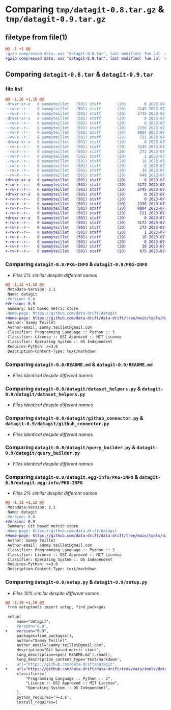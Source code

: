 # Comparing `tmp/datagit-0.8.tar.gz` & `tmp/datagit-0.9.tar.gz`

## filetype from file(1)

```diff
@@ -1 +1 @@
-gzip compressed data, was "datagit-0.8.tar", last modified: Tue Jul  4 09:25:47 2023, max compression
+gzip compressed data, was "datagit-0.9.tar", last modified: Tue Jul  4 12:42:18 2023, max compression
```

## Comparing `datagit-0.8.tar` & `datagit-0.9.tar`

### file list

```diff
@@ -1,16 +1,16 @@
-drwxr-xr-x   0 sammyteillet   (501) staff       (20)        0 2023-07-04 09:25:47.755957 datagit-0.8/
--rw-r--r--   0 sammyteillet   (501) staff       (20)     3145 2023-07-04 09:25:47.755800 datagit-0.8/PKG-INFO
--rw-r--r--   0 sammyteillet   (501) staff       (20)     2745 2023-07-04 08:55:47.000000 datagit-0.8/README.md
-drwxr-xr-x   0 sammyteillet   (501) staff       (20)        0 2023-07-04 09:25:47.754719 datagit-0.8/datagit/
--rw-r--r--   0 sammyteillet   (501) staff       (20)        0 2023-07-04 08:55:47.000000 datagit-0.8/datagit/__init__.py
--rw-r--r--   0 sammyteillet   (501) staff       (20)     2336 2023-07-04 08:55:47.000000 datagit-0.8/datagit/dataset_helpers.py
--rw-r--r--   0 sammyteillet   (501) staff       (20)     9804 2023-07-04 09:24:12.000000 datagit-0.8/datagit/github_connector.py
--rw-r--r--   0 sammyteillet   (501) staff       (20)      721 2023-07-04 08:55:47.000000 datagit-0.8/datagit/query_builder.py
-drwxr-xr-x   0 sammyteillet   (501) staff       (20)        0 2023-07-04 09:25:47.755560 datagit-0.8/datagit.egg-info/
--rw-r--r--   0 sammyteillet   (501) staff       (20)     3145 2023-07-04 09:25:47.000000 datagit-0.8/datagit.egg-info/PKG-INFO
--rw-r--r--   0 sammyteillet   (501) staff       (20)      272 2023-07-04 09:25:47.000000 datagit-0.8/datagit.egg-info/SOURCES.txt
--rw-r--r--   0 sammyteillet   (501) staff       (20)        1 2023-07-04 09:25:47.000000 datagit-0.8/datagit.egg-info/dependency_links.txt
--rw-r--r--   0 sammyteillet   (501) staff       (20)       16 2023-07-04 09:25:47.000000 datagit-0.8/datagit.egg-info/requires.txt
--rw-r--r--   0 sammyteillet   (501) staff       (20)        8 2023-07-04 09:25:47.000000 datagit-0.8/datagit.egg-info/top_level.txt
--rw-r--r--   0 sammyteillet   (501) staff       (20)       38 2023-07-04 09:25:47.756013 datagit-0.8/setup.cfg
--rw-r--r--   0 sammyteillet   (501) staff       (20)      648 2023-07-04 09:25:34.000000 datagit-0.8/setup.py
+drwxr-xr-x   0 sammyteillet   (501) staff       (20)        0 2023-07-04 12:42:18.274848 datagit-0.9/
+-rw-r--r--   0 sammyteillet   (501) staff       (20)     3172 2023-07-04 12:42:18.274691 datagit-0.9/PKG-INFO
+-rw-r--r--   0 sammyteillet   (501) staff       (20)     2745 2023-07-04 12:39:12.000000 datagit-0.9/README.md
+drwxr-xr-x   0 sammyteillet   (501) staff       (20)        0 2023-07-04 12:42:18.273598 datagit-0.9/datagit/
+-rw-r--r--   0 sammyteillet   (501) staff       (20)        0 2023-07-04 08:55:47.000000 datagit-0.9/datagit/__init__.py
+-rw-r--r--   0 sammyteillet   (501) staff       (20)     2336 2023-07-04 08:55:47.000000 datagit-0.9/datagit/dataset_helpers.py
+-rw-r--r--   0 sammyteillet   (501) staff       (20)     9804 2023-07-04 12:32:35.000000 datagit-0.9/datagit/github_connector.py
+-rw-r--r--   0 sammyteillet   (501) staff       (20)      721 2023-07-04 08:55:47.000000 datagit-0.9/datagit/query_builder.py
+drwxr-xr-x   0 sammyteillet   (501) staff       (20)        0 2023-07-04 12:42:18.274448 datagit-0.9/datagit.egg-info/
+-rw-r--r--   0 sammyteillet   (501) staff       (20)     3172 2023-07-04 12:42:18.000000 datagit-0.9/datagit.egg-info/PKG-INFO
+-rw-r--r--   0 sammyteillet   (501) staff       (20)      272 2023-07-04 12:42:18.000000 datagit-0.9/datagit.egg-info/SOURCES.txt
+-rw-r--r--   0 sammyteillet   (501) staff       (20)        1 2023-07-04 12:42:18.000000 datagit-0.9/datagit.egg-info/dependency_links.txt
+-rw-r--r--   0 sammyteillet   (501) staff       (20)       16 2023-07-04 12:42:18.000000 datagit-0.9/datagit.egg-info/requires.txt
+-rw-r--r--   0 sammyteillet   (501) staff       (20)        8 2023-07-04 12:42:18.000000 datagit-0.9/datagit.egg-info/top_level.txt
+-rw-r--r--   0 sammyteillet   (501) staff       (20)       38 2023-07-04 12:42:18.274902 datagit-0.9/setup.cfg
+-rw-r--r--   0 sammyteillet   (501) staff       (20)      675 2023-07-04 12:42:10.000000 datagit-0.9/setup.py
```

### Comparing `datagit-0.8/PKG-INFO` & `datagit-0.9/PKG-INFO`

 * *Files 2% similar despite different names*

```diff
@@ -1,12 +1,12 @@
 Metadata-Version: 2.1
 Name: datagit
-Version: 0.8
+Version: 0.9
 Summary: Git based metric store
-Home-page: https://github.com/data-drift/datagit
+Home-page: https://github.com/data-drift/data-drift/tree/main/tools/datagit
 Author: Sammy Teillet
 Author-email: sammy.teillet@gmail.com
 Classifier: Programming Language :: Python :: 3
 Classifier: License :: OSI Approved :: MIT License
 Classifier: Operating System :: OS Independent
 Requires-Python: >=3.6
 Description-Content-Type: text/markdown
```

### Comparing `datagit-0.8/README.md` & `datagit-0.9/README.md`

 * *Files identical despite different names*

### Comparing `datagit-0.8/datagit/dataset_helpers.py` & `datagit-0.9/datagit/dataset_helpers.py`

 * *Files identical despite different names*

### Comparing `datagit-0.8/datagit/github_connector.py` & `datagit-0.9/datagit/github_connector.py`

 * *Files identical despite different names*

### Comparing `datagit-0.8/datagit/query_builder.py` & `datagit-0.9/datagit/query_builder.py`

 * *Files identical despite different names*

### Comparing `datagit-0.8/datagit.egg-info/PKG-INFO` & `datagit-0.9/datagit.egg-info/PKG-INFO`

 * *Files 2% similar despite different names*

```diff
@@ -1,12 +1,12 @@
 Metadata-Version: 2.1
 Name: datagit
-Version: 0.8
+Version: 0.9
 Summary: Git based metric store
-Home-page: https://github.com/data-drift/datagit
+Home-page: https://github.com/data-drift/data-drift/tree/main/tools/datagit
 Author: Sammy Teillet
 Author-email: sammy.teillet@gmail.com
 Classifier: Programming Language :: Python :: 3
 Classifier: License :: OSI Approved :: MIT License
 Classifier: Operating System :: OS Independent
 Requires-Python: >=3.6
 Description-Content-Type: text/markdown
```

### Comparing `datagit-0.8/setup.py` & `datagit-0.9/setup.py`

 * *Files 10% similar despite different names*

```diff
@@ -1,19 +1,19 @@
 from setuptools import setup, find_packages
 
 setup(
     name="datagit",
-    version="0.8",
+    version="0.9",
     packages=find_packages(),
     author="Sammy Teillet",
     author_email="sammy.teillet@gmail.com",
     description="Git based metric store",
     long_description=open('README.md').read(),
     long_description_content_type='text/markdown',
-    url="https://github.com/data-drift/datagit",
+    url="https://github.com/data-drift/data-drift/tree/main/tools/datagit",
     classifiers=[
         "Programming Language :: Python :: 3",
         "License :: OSI Approved :: MIT License",
         "Operating System :: OS Independent",
     ],
     python_requires='>=3.6',
     install_requires=[
```

